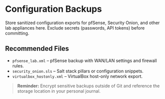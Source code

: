 # Configuration Backups

Store sanitized configuration exports for pfSense, Security Onion, and other lab appliances here. Exclude secrets (passwords, API tokens) before committing.

## Recommended Files
- `pfsense_lab.xml` – pfSense backup with WAN/LAN settings and firewall rules.
- `security_onion.sls` – Salt stack pillars or configuration snippets.
- `virtualbox_hostonly.xml` – VirtualBox host-only network export.

> **Reminder:** Encrypt sensitive backups outside of Git and reference the storage location in your personal journal.
